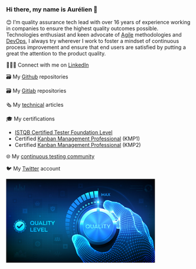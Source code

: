### Hi there, my name is Aurélien 👋

😊 I’m quality assurance tech lead with over 16 years of experience working in companies to ensure the highest quality outcomes possible. Technologies enthusiast and keen advocate of [Agile](https://en.wikipedia.org/wiki/Agile_software_development) methodologies and [DevOps](https://en.wikipedia.org/wiki/DevOps), I always try wherever I work to foster a mindset of continuous process improvement and ensure that end users are satisfied by putting a great the attention to the product quality.

👨🏻‍💻 Connect with me on [LinkedIn](https://www.linkedin.com/in/aur%C3%A9lien-lair-844385104)

🗃 My [Github](https://github.com/aurelienlair?tab=repositories) repositories

🗃 My [Gitlab](https://gitlab.com/aurelienlair) repositories

🗞 My [technical](https://medium.com/@aurelien-lair) articles

🎓 My certifications

- [ISTQB Certified Tester Foundation Level](https://scr.istqb.org/?name=AURELIEN+LAIR&number=CTIT-21-17023)
- Certified [Kanban Management Professional](https://kanban.university/kanban-development-path) (KMP1)
- Certified [Kanban Management Professional](https://kanban.university/kanban-development-path) (KMP2)

🌐 My [continuous testing community](https://www.continuoustestingmeetup.com)

🐦 My [Twitter](https://twitter.com/aurelien_lair) account

<img src="./images/quality-level.jpeg" alt="quality-level" style="width:80%;"/>
